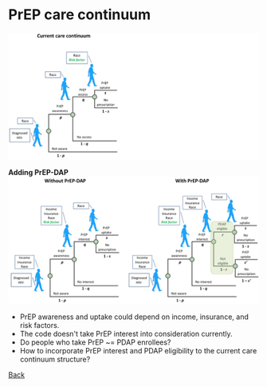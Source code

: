 # PrEP care continuum

![CareContinuum](figures/PrEPcont.png)

**Adding PrEP-DAP**
![PrEPattribute](figures/PrEPattribute.png)

* PrEP awareness and uptake could depend on income, insurance, and risk factors. 
* The code doesn't take PrEP interest into consideration currently. 
* Do people who take PrEP ~= PDAP enrollees? 
* How to incorporate PrEP interest and PDAP eligibility to the current care continuum structure? 

<a href="ModuleSum.md#PrEP">Back</a>




